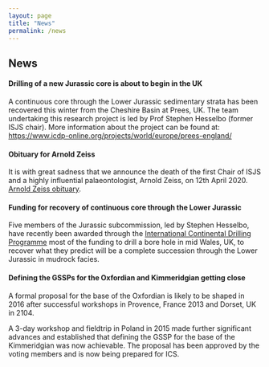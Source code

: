 ```yaml
---
layout: page
title: "News"
permalink: /news
---
```

## News

#### Drilling of a new Jurassic core is about to begin in the UK
A continuous core through the Lower Jurassic sedimentary strata has been  recovered this winter from the Cheshire Basin at Prees, UK. The team undertaking this research project is led by Prof Stephen Hesselbo (former ISJS chair). More information about the project can be found at: <https://www.icdp-online.org/projects/world/europe/prees-england/>

#### Obituary for Arnold Zeiss
It is with great sadness that we announce the death of the first Chair of ISJS and a highly influential palaeontologist, Arnold Zeiss, on 12th April 2020. [Arnold Zeiss obituary](/zeiss).

#### Funding for recovery of continuous core through the Lower Jurassic
Five members of the Jurassic subcommission, led by Stephen Hesselbo, have recently been awarded through the [International Continental Drilling Programme](http://www.icdp-online.org/home/) most of the funding to drill a bore hole in mid Wales, UK, to recover what they predict will be a complete succession through the Lower Jurassic in mudrock facies.

#### Defining the GSSPs for the Oxfordian and Kimmeridgian getting close
A formal proposal for the base of the Oxfordian is likely to be shaped in 2016 after successful workshops in Provence, France 2013 and Dorset, UK in 2104.

A 3-day workshop and fieldtrip in Poland in 2015 made further significant advances and established that defining the GSSP for the base of the Kimmeridgian was now achievable. The proposal has been approved by the voting members and is now being prepared for ICS.
